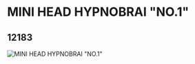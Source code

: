 # MINI HEAD HYPNOBRAI "NO.1"
## 12183
![MINI HEAD HYPNOBRAI "NO.1"](https://lc-www-live-s.legocdn.com/media/bricks/5/2/6018962.jpg)